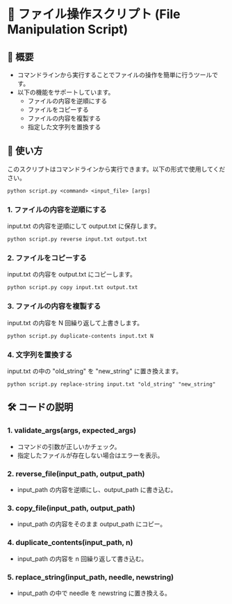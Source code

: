 # 📝 ファイル操作スクリプト (File Manipulation Script)

## 📖 概要
- コマンドラインから実行することでファイルの操作を簡単に行うツールです。
- 以下の機能をサポートしています。
    - ファイルの内容を逆順にする
    - ファイルをコピーする
    - ファイルの内容を複製する
    - 指定した文字列を置換する

## 🚀 使い方

このスクリプトはコマンドラインから実行できます。以下の形式で使用してください。
```
python script.py <command> <input_file> [args]
```

### 1. ファイルの内容を逆順にする
input.txt の内容を逆順にして output.txt に保存します。
```
python script.py reverse input.txt output.txt
```

### 2. ファイルをコピーする
input.txt の内容を output.txt にコピーします。
```
python script.py copy input.txt output.txt
```

### 3. ファイルの内容を複製する
input.txt の内容を N 回繰り返して上書きします。
```
python script.py duplicate-contents input.txt N
```

### 4. 文字列を置換する
input.txt の中の "old_string" を "new_string" に置き換えます。
```
python script.py replace-string input.txt "old_string" "new_string"
```

## 🛠 コードの説明
### 1. validate_args(args, expected_args)
- コマンドの引数が正しいかチェック。
- 指定したファイルが存在しない場合はエラーを表示。
### 2. reverse_file(input_path, output_path)
- input_path の内容を逆順にし、output_path に書き込む。
### 3. copy_file(input_path, output_path)
- input_path の内容をそのまま output_path にコピー。
### 4. duplicate_contents(input_path, n)
- input_path の内容を n 回繰り返して書き込む。
### 5. replace_string(input_path, needle, newstring)
- input_path の中で needle を newstring に置き換える。

